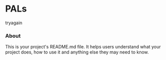PALs
====

tryagain

### About

This is your project's README.md file. It helps users understand what your
project does, how to use it and anything else they may need to know.
